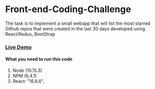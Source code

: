# Front-end-Coding-Challenge
The task is to implement a small webapp that will list the most starred Github repos that were created in the last 30 days developed using React/Redux, BootStrap 

### [Live Demo](https://webcodingchallenge2.herokuapp.com// "React/Redux ")


#### What you need to run this code
1. Node (10.15.3)
2. NPM (6.4.1)
3. React: "16.8.6",
